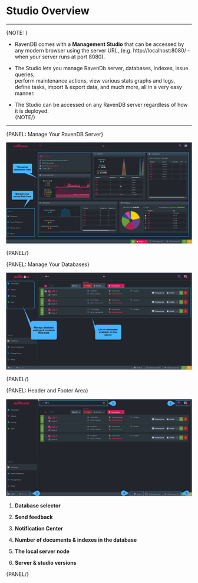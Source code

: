 ﻿# Studio Overview
---

{NOTE: }

* RavenDB comes with a **Management Studio** that can be accessed by any modern browser using the server URL, 
  (e.g. http://localhost:8080/ - when your server runs at port 8080). 

* The Studio lets you manage RavenDb server, databases, indexes, issue queries,  
  perform maintenance actions, view various stats graphs and logs, define tasks, import & export data, and much more, 
  all in a very easy manner.

* The Studio can be accessed on any RavenDB server regardless of how it is deployed.  
{NOTE/}

---

{PANEL: Manage Your RavenDB Server}

![Figure 1. Studio overview - Manage server](images/overview-1.png "Manage server")

{PANEL/}

{PANEL: Manage Your Databases}

![Figure 2. Studio overview - Manage databases](images/overview-2.png "Manage databases")

{PANEL/}

{PANEL: Header and Footer Area}

![Figure 5. Studio overview - Header and Footer](images/overview-3.png "Header and Footer area")

1. **Database selector**

2. **Send feedback**

3. **Notification Center**

4. **Number of documents & indexes in the database**

5. **The local server node**

6. **Server & studio versions**

{PANEL/}
